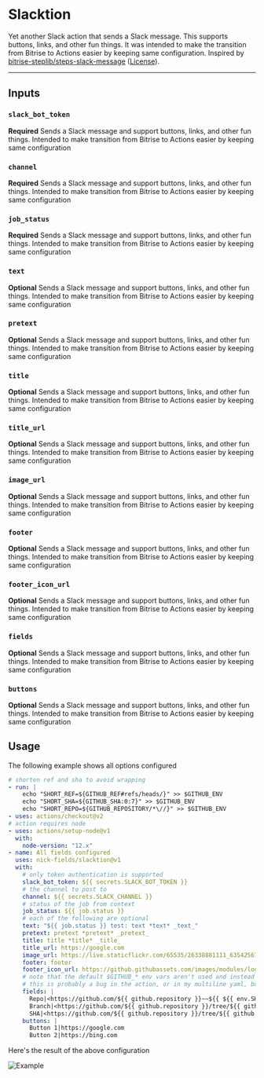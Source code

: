 # Slacktion

Yet another Slack action that sends a Slack message. This supports buttons, links, and other fun things. It was intended to make the transition from Bitrise to Actions easier by keeping same configuration. Inspired by [bitrise-steplib/steps-slack-message](https://github.com/bitrise-steplib/steps-slack-message) ([License](https://github.com/bitrise-steplib/steps-slack-message/blob/ce2f9f8776e1520a1d229cea8b25efe33fb1417a/LICENSE)).

---

## **Inputs**

### **`slack_bot_token`**

**Required** Sends a Slack message and support buttons, links, and other fun things. Intended to make transition from Bitrise to Actions easier by keeping same configuration

### **`channel`**

**Required** Sends a Slack message and support buttons, links, and other fun things. Intended to make transition from Bitrise to Actions easier by keeping same configuration

### **`job_status`**

**Required** Sends a Slack message and support buttons, links, and other fun things. Intended to make transition from Bitrise to Actions easier by keeping same configuration

### **`text`**

**Optional** Sends a Slack message and support buttons, links, and other fun things. Intended to make transition from Bitrise to Actions easier by keeping same configuration

### **`pretext`**

**Optional** Sends a Slack message and support buttons, links, and other fun things. Intended to make transition from Bitrise to Actions easier by keeping same configuration

### **`title`**

**Optional** Sends a Slack message and support buttons, links, and other fun things. Intended to make transition from Bitrise to Actions easier by keeping same configuration

### **`title_url`**

**Optional** Sends a Slack message and support buttons, links, and other fun things. Intended to make transition from Bitrise to Actions easier by keeping same configuration

### **`image_url`**

**Optional** Sends a Slack message and support buttons, links, and other fun things. Intended to make transition from Bitrise to Actions easier by keeping same configuration

### **`footer`**

**Optional** Sends a Slack message and support buttons, links, and other fun things. Intended to make transition from Bitrise to Actions easier by keeping same configuration

### **`footer_icon_url`**

**Optional** Sends a Slack message and support buttons, links, and other fun things. Intended to make transition from Bitrise to Actions easier by keeping same configuration

### **`fields`**

**Optional** Sends a Slack message and support buttons, links, and other fun things. Intended to make transition from Bitrise to Actions easier by keeping same configuration

### **`buttons`**

**Optional** Sends a Slack message and support buttons, links, and other fun things. Intended to make transition from Bitrise to Actions easier by keeping same configuration

## Usage

The following example shows all options configured

```yml
# shorten ref and sha to avoid wrapping
- run: |
    echo "SHORT_REF=${GITHUB_REF#refs/heads/}" >> $GITHUB_ENV
    echo "SHORT_SHA=${GITHUB_SHA:0:7}" >> $GITHUB_ENV
    echo "SHORT_REPO=${GITHUB_REPOSITORY/*\//}" >> $GITHUB_ENV
- uses: actions/checkout@v2
# action requires node
- uses: actions/setup-node@v1
  with:
    node-version: "12.x"
- name: All fields configured
  uses: nick-fields/slacktion@v1
  with:
    # only token authentication is supported
    slack_bot_token: ${{ secrets.SLACK_BOT_TOKEN }}
    # the channel to post to
    channel: ${{ secrets.SLACK_CHANNEL }}
    # status of the job from context
    job_status: ${{ job.status }}
    # each of the following are optional
    text: "${{ job.status }} test: text *text* _text_"
    pretext: pretext *pretext* _pretext_
    title: title *title* _title_
    title_url: https://google.com
    image_url: https://live.staticflickr.com/65535/26338881111_635425673d_b.jpg
    footer: footer
    footer_icon_url: https://github.githubassets.com/images/modules/logos_page/GitHub-Mark.png
    # note that the default $GITHUB_* env vars aren't used and instead those values are pulled from context
    # this is probably a bug in the action, or in my multiline yaml, but until it's fixed just use context
    fields: |
      Repo|<https://github.com/${{ github.repository }}~~${{ ${{ env.SHORT_REPO }} }}>
      Branch|<https://github.com/${{ github.repository }}/tree/${{ github.ref }}~~${{ env.SHORT_REF }}>
      SHA|<https://github.com/${{ github.repository }}/tree/${{ github.sha }}~~${{ env.SHORT_SHA }}>
    buttons: |
      Button 1|https://google.com
      Button 2|https://bing.com
```

Here's the result of the above configuration

![Example](./example.png)

